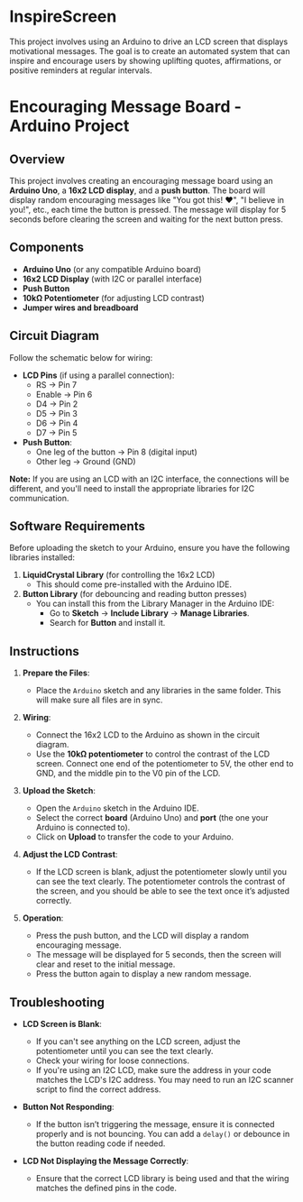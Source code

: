 # InspireScreen
This project involves using an Arduino to drive an LCD screen that displays motivational messages. The goal is to create an automated system that can inspire and encourage users by showing uplifting quotes, affirmations, or positive reminders at regular intervals.

# Encouraging Message Board - Arduino Project

## Overview

This project involves creating an encouraging message board using an **Arduino Uno**, a **16x2 LCD display**, and a **push button**. The board will display random encouraging messages like "You got this! ♥", "I believe in you!", etc., each time the button is pressed. The message will display for 5 seconds before clearing the screen and waiting for the next button press.

## Components

- **Arduino Uno** (or any compatible Arduino board)
- **16x2 LCD Display** (with I2C or parallel interface)
- **Push Button**
- **10kΩ Potentiometer** (for adjusting LCD contrast)
- **Jumper wires and breadboard**

## Circuit Diagram

Follow the schematic below for wiring:

- **LCD Pins** (if using a parallel connection):
  - RS → Pin 7
  - Enable → Pin 6
  - D4 → Pin 2
  - D5 → Pin 3
  - D6 → Pin 4
  - D7 → Pin 5
- **Push Button**:
  - One leg of the button → Pin 8 (digital input)
  - Other leg → Ground (GND)

**Note:** If you are using an LCD with an I2C interface, the connections will be different, and you'll need to install the appropriate libraries for I2C communication.

## Software Requirements

Before uploading the sketch to your Arduino, ensure you have the following libraries installed:

1. **LiquidCrystal Library** (for controlling the 16x2 LCD)
   - This should come pre-installed with the Arduino IDE.
2. **Button Library** (for debouncing and reading button presses)
   - You can install this from the Library Manager in the Arduino IDE:
     - Go to **Sketch** → **Include Library** → **Manage Libraries**.
     - Search for **Button** and install it.

## Instructions

1. **Prepare the Files**:
   - Place the `Arduino` sketch and any libraries in the same folder. This will make sure all files are in sync.
   
2. **Wiring**:
   - Connect the 16x2 LCD to the Arduino as shown in the circuit diagram.
   - Use the **10kΩ potentiometer** to control the contrast of the LCD screen. Connect one end of the potentiometer to 5V, the other end to GND, and the middle pin to the V0 pin of the LCD.

3. **Upload the Sketch**:
   - Open the `Arduino` sketch in the Arduino IDE.
   - Select the correct **board** (Arduino Uno) and **port** (the one your Arduino is connected to).
   - Click on **Upload** to transfer the code to your Arduino.

4. **Adjust the LCD Contrast**:
   - If the LCD screen is blank, adjust the potentiometer slowly until you can see the text clearly. The potentiometer controls the contrast of the screen, and you should be able to see the text once it’s adjusted correctly.

5. **Operation**:
   - Press the push button, and the LCD will display a random encouraging message.
   - The message will be displayed for 5 seconds, then the screen will clear and reset to the initial message.
   - Press the button again to display a new random message.

## Troubleshooting

- **LCD Screen is Blank**:
  - If you can't see anything on the LCD screen, adjust the potentiometer until you can see the text clearly.
  - Check your wiring for loose connections.
  - If you're using an I2C LCD, make sure the address in your code matches the LCD's I2C address. You may need to run an I2C scanner script to find the correct address.

- **Button Not Responding**:
  - If the button isn’t triggering the message, ensure it is connected properly and is not bouncing. You can add a `delay()` or debounce in the button reading code if needed.
  
- **LCD Not Displaying the Message Correctly**:
  - Ensure that the correct LCD library is being used and that the wiring matches the defined pins in the code.
